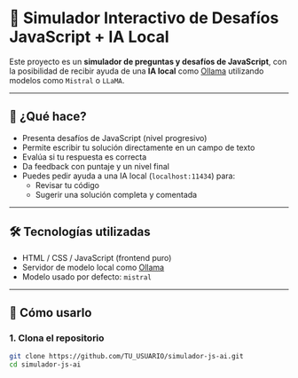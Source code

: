 # 🧠 Simulador Interactivo de Desafíos JavaScript + IA Local

Este proyecto es un **simulador de preguntas y desafíos de JavaScript**, con la posibilidad de recibir ayuda de una **IA local** como [Ollama](https://ollama.com/) utilizando modelos como `Mistral` o `LLaMA`.

---

## 🚀 ¿Qué hace?

- Presenta desafíos de JavaScript (nivel progresivo)
- Permite escribir tu solución directamente en un campo de texto
- Evalúa si tu respuesta es correcta
- Da feedback con puntaje y un nivel final
- Puedes pedir ayuda a una IA local (`localhost:11434`) para:
  - Revisar tu código
  - Sugerir una solución completa y comentada

---

## 🛠️ Tecnologías utilizadas

- HTML / CSS / JavaScript (frontend puro)
- Servidor de modelo local como [Ollama](https://ollama.com/)
- Modelo usado por defecto: `mistral`

---

## 🧪 Cómo usarlo

### 1. Clona el repositorio

```bash
git clone https://github.com/TU_USUARIO/simulador-js-ai.git
cd simulador-js-ai
